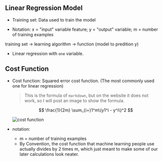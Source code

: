 ## Linear Regression Model

- Training set: Data used to train the model

- Notation: x = "input" variable feature; y = "output" variable; m = number of training examples

training set -> learning algorithm -> function (model to predition y)

- Linear regression with `one` variable.

## Cost Function

- Cost function: Squared error cost function. (The most commonly used one for linear regression)

  > This is the formula of `markdown`, but on the website it does not work, so I will post an image to show the formula.

  $$
  \frac{1}{2m} \sum_{i=}1^m\(y1^i - y^i\)^2
  $$

  ![cost function](https://img.yzmblog.top/MachineLearning/costFunction.jpg)

- notation:
  - m = number of training examples
  - By Convention, the cost function that machine learning people use actually divides by 2 times m, which just meant to make some of our later calculations look neater.
